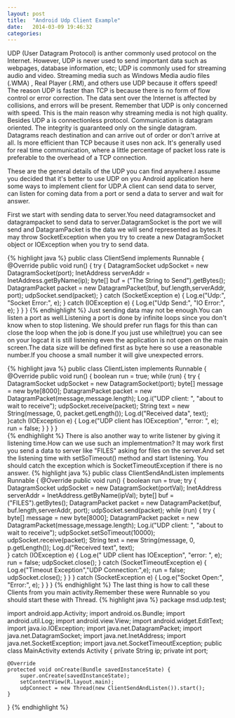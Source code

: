 ```yaml
---
layout: post
title:  "Android Udp Client Example"
date:   2014-03-09 19:46:32
categories:
---
```

UDP (User Datagram Protocol) is anther commonly used protocol on the Internet. However, UDP is never used to send important data such as webpages,
database information, etc; UDP is commonly used for streaming audio and video. Streaming media such as Windows Media audio files (.WMA) , Real Player (.RM),
and others use UDP because it offers speed! The reason UDP is faster than TCP is because there is no form of flow control or error correction. 
The data sent over the Internet is affected by collisions, and errors will be present. Remember that UDP is only concerned with speed.
This is the main reason why streaming media is not high quality.<br>
Besides UDP a is connectionless protocol. Communication is datagram oriented. The integrity is guaranteed only on the single datagram.
Datagrams reach destination and can arrive out of order or don't arrive at all. Is more efficient than TCP because it uses non ack.
It's generally used for real time communication, where a little percentage of packet loss rate is preferable to the overhead of a TCP connection.

These are the general details of the UDP you can find anywhere.I assume you decided that it's better to use UDP on you Android application here some ways to implement 
client for UDP.A client can send data to server, can listen for coming data from a port or send a data to server and wait for answer.<br>

First we start with sending data to server.You need datagramsocket and datagrampacket to send data to server.DatagramSocket is the port we will send and DatagramPacket is the data
we will send represented as bytes.It may throw SocketException when you try to create a new DatagramSocket object or IOException when you try to send data.

{% highlight java %}
public class ClientSend implements Runnable {
        @Override
        public void run() {
            try {
                DatagramSocket udpSocket = new DatagramSocket(port);
                InetAddress serverAddr = InetAddress.getByName(ip);
                byte[] buf = ("The String to Send").getBytes();
                DatagramPacket packet = new DatagramPacket(buf, buf.length,serverAddr, port);
                udpSocket.send(packet);
            } catch (SocketException e) {
                Log.e("Udp:", "Socket Error:", e);
            } catch (IOException e) {
                Log.e("Udp Send:", "IO Error:", e);
            }
        }
}
{% endhighlight %}
Just sending data may not be enough.You can listen a port as well.Listening a port is done by infinite loops since you don't know when to stop listening.
We should prefer run flags for this than can close the loop when the job is done.If you just use while(true) you can see on your logcat it is still listening even the application
is not open on the main screen.The data size will be defined first as byte here so use a reasonable number.If you choose a small number it will give unexpected errors.

{% highlight java %}
public class ClientListen implements Runnable {
  @Override
  public void run() {
  boolean run = true;
	while (run) {
	  try {
	    DatagramSocket udpSocket = new DatagramSocket(port);
	    byte[] message = new byte[8000];
	    DatagramPacket packet = new DatagramPacket(message,message.length);
	    Log.i("UDP client: ", "about to wait to receive");
	    udpSocket.receive(packet);
	    String text = new String(message, 0, packet.getLength());
	    Log.d("Received data", text);
	  }catch (IOException e) {
	    Log.e("UDP client has IOException", "error: ", e);
	    run = false;
	  }
	}
  }
}	
{% endhighlight %}
There is also another way to write listener by giving it listening time.How can we use such an implementmation?
It may work first you send a data to server like "FILES" asking for files on the server.And set the listening time with setSoTimeout() method and start listening.
You should catch the exception which is SocketTimeoutException if there is no answer.
{% highlight java %}
public class ClientSendAndListen implements Runnable {
        @Override
        public void run() {
            boolean run = true;
            try {
                DatagramSocket udpSocket = new DatagramSocket(portVal);
		InetAddress serverAddr = InetAddress.getByName(ipVal);
                byte[] buf = ("FILES").getBytes();
                DatagramPacket packet = new DatagramPacket(buf, buf.length,serverAddr, port);
                udpSocket.send(packet);
                while (run) {
                    try {
                        byte[] message = new byte[8000];
                        DatagramPacket packet = new DatagramPacket(message,message.length);
                        Log.i("UDP client: ", "about to wait to receive");
                        udpSocket.setSoTimeout(10000);
                        udpSocket.receive(packet);
                        String text = new String(message, 0, p.getLength());
                        Log.d("Received text", text);                        
                    } catch (IOException e) {
                        Log.e(" UDP client has IOException", "error: ", e);
                        run = false;
                        udpSocket.close();
                    } catch (SocketTimeoutException e) {
                        Log.e("Timeout Exception","UDP Connection:",e);
                        run = false;
                        udpSocket.close();
                    }
                }
            } catch (SocketException e) {
                Log.e("Socket Open:", "Error:", e);
            }
        }
}
{% endhighlight %}
The last thing is how to call these Clients from you main activity.Remember these were Runnable so you should start these with Thread.
{% highlight java %}
package msd.udp.test;

import android.app.Activity;
import android.os.Bundle;
import android.util.Log;
import android.view.View;
import android.widget.EditText;
import java.io.IOException;
import java.net.DatagramPacket;
import java.net.DatagramSocket;
import java.net.InetAddress;
import java.net.SocketException;
import java.net.SocketTimeoutException;
public class MainActivity extends Activity {
    private String ip;
    private int port;

    @Override
    protected void onCreate(Bundle savedInstanceState) {
        super.onCreate(savedInstanceState);
        setContentView(R.layout.main);
        udpConnect = new Thread(new ClientSendAndListen()).start();
    }
}
{% endhighlight %}
